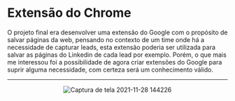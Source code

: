 # Extensão do Chrome

O projeto final era desenvolver uma extensão do Google com o propósito de salvar páginas da web, pensando no contexto de um time onde há a necessidade de capturar leads, esta extensão poderia ser utilizada para salvar as páginas do Linkedin de cada lead por exemplo.
Porém, o que mais me interessou foi a possibilidade de agora criar extensões do Google para suprir alguma necessidade, com certeza será um conhecimento válido.
<hr>

<div align="center">

![Captura de tela 2021-11-28 144226](https://user-images.githubusercontent.com/86028187/143968466-9131c76f-191a-4a64-828b-a57233dc2503.png)

</div>
